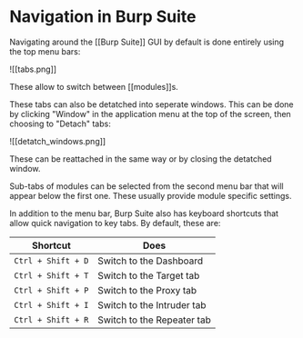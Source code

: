 # Navigation in Burp Suite

Navigating around the [[Burp Suite]] GUI by default is done entirely using the top menu bars:

![[tabs.png]]

These allow to switch between [[modules]]s. 

These tabs can also be detatched into seperate windows. This can be done by clicking "Window" in the application menu at the top of the screen, then choosing to "Detach" tabs:

![[detatch_windows.png]]

These can be reattached in the same way or by closing the detatched window.

Sub-tabs of modules can be selected from the second menu bar that will appear below the first one. These usually provide module specific settings.

In addition to the menu bar, Burp Suite also has keyboard shortcuts that allow quick navigation to key tabs. By default, these are:

|	**Shortcut**   |    		**Does**	   |
|------------------|---------------------------|
| `Ctrl + Shift + D` | Switch to the Dashboard	 |
| `Ctrl + Shift + T` | Switch to the Target tab	 |
| `Ctrl + Shift + P` | Switch to the Proxy tab	 |
| `Ctrl + Shift + I` | Switch to the Intruder tab|
| `Ctrl + Shift + R` | Switch to the Repeater tab|
